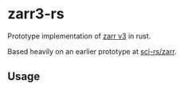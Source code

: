 # zarr3-rs

Prototype implementation of [zarr v3](https://zarr-specs.readthedocs.io/en/latest/v3/core/v3.0.html) in rust.

Based heavily on an earlier prototype at [sci-rs/zarr](https://github.com/sci-rs/zarr).

## Usage

```rust

```
